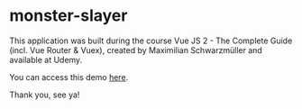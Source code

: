 # monster-slayer

This application was built during the course Vue JS 2 - The Complete Guide (incl. Vue Router & Vuex), created by Maximilian Schwarzmüller and available at Udemy.

You can access this demo [here](https://matheus-pereira.github.io/monster-slayer).

Thank you, see ya!
